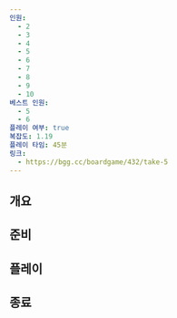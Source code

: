 ```yaml
---
인원:
  - 2
  - 3
  - 4
  - 5
  - 6
  - 7
  - 8
  - 9
  - 10
베스트 인원:
  - 5
  - 6
플레이 여부: true
복잡도: 1.19
플레이 타임: 45분
링크:
  - https://bgg.cc/boardgame/432/take-5
---
```

## 개요
## 준비
## 플레이
## 종료